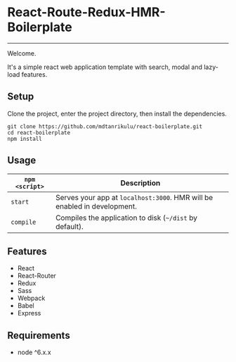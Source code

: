 # React-Route-Redux-HMR-Boilerplate
---
 
Welcome. 

It's a simple react web application template with search, modal and lazy-load features.
 
 
 
Setup
---
 
 Clone the project, enter the project directory, then install the dependencies.
```
git clone https://github.com/mdtanrikulu/react-boilerplate.git
cd react-boilerplate
npm install
```
 
 
 Usage
---

|`npm <script>`|Description|
|------------------|-----------|
|`start`|Serves your app at `localhost:3000`. HMR will be enabled in development.|
|`compile`|Compiles the application to disk (`~/dist` by default).|


Features
---

- React 
- React-Router
- Redux
- Sass
- Webpack
- Babel
- Express


Requirements
---

- node ^6.x.x

